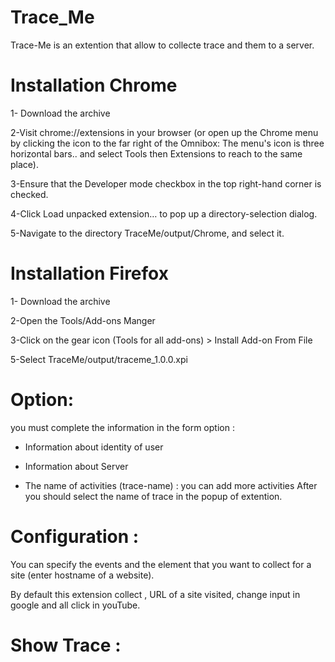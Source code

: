 Trace_Me
========

Trace-Me is an extention that allow to collecte trace and them to a server.

Installation Chrome
====================== 

1- Download the archive

2-Visit chrome://extensions in your browser 
(or open up the Chrome menu by clicking the icon to the far right of the Omnibox: The menu's icon is three horizontal bars.. and select  Tools then Extensions  to reach to the same place).

3-Ensure that the Developer mode checkbox in the top right-hand corner is checked.

4-Click Load unpacked extension… to pop up a directory-selection dialog.

5-Navigate to the directory TraceMe/output/Chrome, and select it.

Installation Firefox
======================

1- Download the archive

2-Open the Tools/Add-ons Manger

3-Click on the gear icon (Tools for all add-ons) > Install Add-on From File

5-Select TraceMe/output/traceme_1.0.0.xpi
 

Option:
======================

you must complete the information in the form option :

- Information about identity of user

- Information about Server

- The name of activities (trace-name) : you can add more activities
After you should select the name of trace in the popup of extention.

Configuration :
======================

You can specify the events and the element that you want to collect for a site (enter hostname of a website). 

By default this extension collect , URL of a site visited, change input in google and all click in youTube.

Show Trace :
======================
